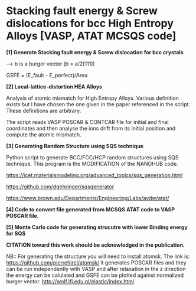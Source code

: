 # Stacking fault energy & Screw dislocations for bcc High Entropy Alloys [VASP, ATAT MCSQS code]

**[1] Generate Stacking fault energy & Screw dislocation for bcc crystals**

--> b is a burger vector (b = a/2[111])

GSFE = (E_fault - E_perfect)/Area

**[2] Local-lattice-distortion HEA Alloys**

Analysis of atomic mismatch for High Entropy Alloys. Various definition exists but I have chosen the one given in the paper referenced in the script. These definitions are arbitrary.

The script reads VASP POSCAR & CONTCAR file for initial and final coordinates and then analyse the ions drift from its initial position and compute the atomic mismatch.

**[3] Generating Random Structure using SQS technique**

Python script to generate BCC/FCC/HCP random structures using SQS technique. This program is the MODIFICATION of the NANOHUB code.

https://icet.materialsmodeling.org/advanced_topics/sqs_generation.html 

https://github.com/dgehringer/sqsgenerator 

https://www.brown.edu/Departments/Engineering/Labs/avdw/atat/

**[4] Code to convert file generated from MCSQS ATAT code to VASP POSCAR file.**

**[5] Monte Carlo code for generating strucutre with lower Binding energy for SQS**

**CITATION toward this work should be acknowledged in the publication.**

NB:: For generating the structure you will need to install atomsk. The link is:
https://github.com/pierrehirel/atomsk/ 
it generates POSCAR files and they can be run independently with VASP and after relaxation in the z direction
the energy can be calulated and GSFE can be plotted against normalized burger vector.
http://wolf.ifj.edu.pl/elastic/index.html

